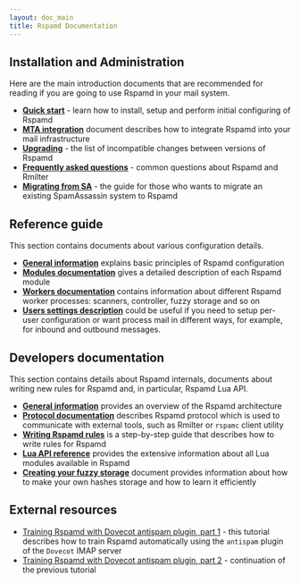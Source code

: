 ```yaml
---
layout: doc_main
title: Rspamd Documentation
---
```

## Installation and Administration

Here are the main introduction documents that are recommended for reading if you are going to use Rspamd in your mail system.

* **[Quick start](quickstart.html)** - learn how to install, setup and perform initial configuring of Rspamd
* **[MTA integration](integration.html)** document describes how to integrate Rspamd into your mail infrastructure
* **[Upgrading](migration.html)** - the list of incompatible changes between versions of Rspamd
* **[Frequently asked questions](faq.html)** - common questions about Rspamd and Rmilter
* **[Migrating from SA](./tutorials/migrate_sa.html)** - the guide for those who wants to migrate an existing SpamAssassin system to Rspamd

## Reference guide

This section contains documents about various configuration details.

* **[General information](./configuration/index.html)** explains basic principles of Rspamd configuration
* **[Modules documentation](./modules/)** gives a detailed description of each Rspamd module
* **[Workers documentation](./workers/)** contains information about different Rspamd worker processes: scanners, controller, fuzzy storage and so on
* **[Users settings description](./configuration/settings.html)** could be useful if you need to setup per-user configuration or want process mail in different ways, for example, for inbound and outbound messages.

## Developers documentation

This section contains details about Rspamd internals, documents about writing new rules for Rspamd and, in particular, Rspamd Lua API.

* **[General information](./architecture/index.html)** provides an overview of the Rspamd architecture
* **[Protocol documentation](./architecture/protocol.html)** describes Rspamd protocol which is used to communicate with external tools, such as Rmilter or `rspamc` client utility
* **[Writing Rspamd rules](./tutorials/writing_rules.html)** is a step-by-step guide that describes how to write rules for Rspamd
* **[Lua API reference](./lua/)** provides the extensive information about all Lua modules available in Rspamd
* **[Creating your fuzzy storage](http://rspamd.com/doc/fuzzy_storage.html)** document provides information about how to make your own hashes storage and how to learn it efficiently

## External resources

* [Training Rspamd with Dovecot antispam plugin, part 1](https://kaworu.ch/blog/2014/03/25/dovecot-antispam-with-rspamd/) - this tutorial describes how to train Rspamd automatically using the `antispam` plugin of the `Dovecot` IMAP server
* [Training Rspamd with Dovecot antispam plugin, part 2](https://kaworu.ch/blog/2015/10/12/dovecot-antispam-with-rspamd-part2/) - continuation of the previous tutorial
